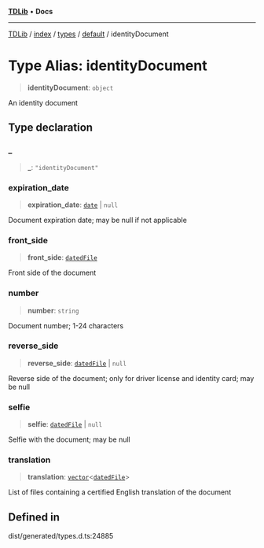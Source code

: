 [**TDLib**](../../../../../../README.md) • **Docs**

***

[TDLib](../../../../../../modules.md) / [index](../../../../../README.md) / [types](../../../README.md) / [default](../README.md) / identityDocument

# Type Alias: identityDocument

> **identityDocument**: `object`

An identity document

## Type declaration

### \_

> **\_**: `"identityDocument"`

### expiration\_date

> **expiration\_date**: [`date`](date.md) \| `null`

Document expiration date; may be null if not applicable

### front\_side

> **front\_side**: [`datedFile`](datedFile.md)

Front side of the document

### number

> **number**: `string`

Document number; 1-24 characters

### reverse\_side

> **reverse\_side**: [`datedFile`](datedFile.md) \| `null`

Reverse side of the document; only for driver license and identity card; may be null

### selfie

> **selfie**: [`datedFile`](datedFile.md) \| `null`

Selfie with the document; may be null

### translation

> **translation**: [`vector`](vector.md)\<[`datedFile`](datedFile.md)\>

List of files containing a certified English translation of the document

## Defined in

dist/generated/types.d.ts:24885
